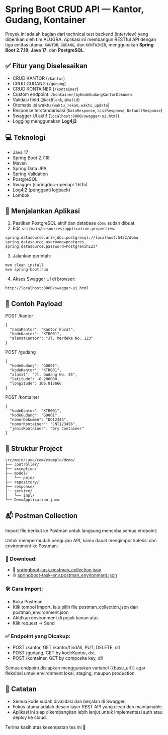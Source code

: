 # Spring Boot CRUD API — Kantor, Gudang, Kontainer

Proyek ini adalah bagian dari technical test backend (interview) yang diberikan oleh tim ALUGRA. Aplikasi ini membangun RESTful API dengan tiga entitas utama: `KANTOR`, `GUDANG`, dan `KONTAINER`, menggunakan **Spring Boot 2.7.18**, **Java 17**, dan **PostgreSQL**.

## ✅ Fitur yang Diselesaikan

- CRUD KANTOR (`/kantor`)
- CRUD GUDANG (`/gudang`)
- CRUD KONTAINER (`/kontainer`)
- Custom endpoint: `/kontainer/byKodeGudangKantorDokumen`
- Validasi field (`@NotBlank`, `@Valid`)
- Otomatis isi waktu (`waktu_rekam`, `waktu_update`)
- Response terstandarisasi (`DataResponse`, `ListResponse`, `DefaultResponse`)
- Swagger UI aktif (`localhost:8080/swagger-ui.html`)
- Logging menggunakan **Log4j2**

## 💻 Teknologi

- Java 17
- Spring Boot 2.7.18
- Maven
- Spring Data JPA
- Spring Validation
- PostgreSQL
- Swagger (springdoc-openapi 1.6.15)
- Log4j2 (pengganti logback)
- Lombok

## 🏁 Menjalankan Aplikasi

1. Pastikan PostgreSQL aktif dan database `dbmu` sudah dibuat.
2. Edit `src/main/resources/application.properties`:

```properties
spring.datasource.url=jdbc:postgresql://localhost:5432/dbmu
spring.datasource.username=postgres
spring.datasource.password=Postgrenih123*
```

3. Jalankan perintah:

```properties
mvn clean install
mvn spring-boot:run
```

4. Akses Swagger UI di browser:

```properties
http://localhost:8080/swagger-ui.html
```

## 🧪 Contoh Payload

POST /kantor

```properties
{
  "namaKantor": "Kantor Pusat",
  "kodeKantor": "KTR001",
  "alamatKantor": "Jl. Merdeka No. 123"
}
```

POST /gudang

```properties
{
  "kodeGudang": "GD001",
  "kodeKantor": "KTR001",
  "alamat": "Jl. Gudang No. 45",
  "latitude": -6.200000,
  "longitude": 106.816666
}
```

POST /kontainer

```properties
{
  "kodeKantor": "KTR001",
  "kodeGudang": "GD001",
  "nomorDokumen": "DO12345",
  "nomorKontainer": "CNT123456",
  "jenisKontainer": "Dry Container"
}
```

## 📂 Struktur Project

```properties
src/main/java/com/example/demo/
├── controller/
├── exception/
├── model/
│   └── pojo/
├── repository/
├── response/
├── service/
│   └── impl/
└── DemoApplication.java
```

## 📬 Postman Collection

Import file berikut ke Postman untuk langsung mencoba semua endpoint:

Untuk mempermudah pengujian API, kamu dapat mengimpor koleksi dan environment ke Postman:

### 🔗 Download:

- 📁 [springboot-task.postman_collection.json](./springboot-task.postman_collection.json)
- 🌐 [springboot-task-env.postman_environment.json](./springboot-task-env.postman_environment.json)

### 🛠 Cara Import:

- Buka Postman
- Klik tombol Import, lalu pilih file postman_collection.json dan postman_environment.json
- Aktifkan environment di pojok kanan atas
- Klik request → Send

### ✅ Endpoint yang Dicakup:

- POST /kantor, GET /kantor/findAll, PUT, DELETE, dll
- POST /gudang, GET by kodeKantor, dst.
- POST /kontainer, GET by composite key, dll

Semua endpoint disiapkan menggunakan variabel {{base_url}} agar fleksibel untuk environment lokal, staging, maupun production.

## 📌 Catatan

- Semua kode sudah divalidasi dan berjalan di Swagger.
- Fokus utama adalah desain layer REST API yang clean dan maintainable.
- Aplikasi ini siap dikembangkan lebih lanjut untuk implementasi auth atau deploy ke cloud.

Terima kasih atas kesempatan tes ini 🙏
